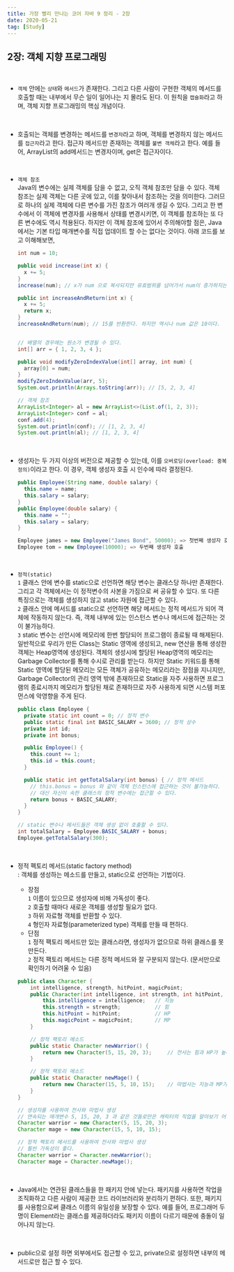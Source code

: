 ```yaml
---
title: 가장 빨리 만나는 코어 자바 9 정리 - 2장
date: 2020-05-21
tag: [Study]
---
```


## 2장: 객체 지향 프로그래밍

<br>

- `객체` 안에는 `상태`와 `메서드`가 존재한다. 그리고 다른 사람이 구현한 객체의 메서드를 호출할 때는 내부에서 무슨 일이 일어나는 지 몰라도 된다. 이 원칙을 `캡슐화`라고 하며, 객체 지향 프로그래밍의 핵심 개념이다.

<br>

- 호출되는 객체를 변경하는 메서드를 `변경자`라고 하며, 객체를 변경하지 않는 메서드를 `접근자`라고 한다. 접근자 메서드만 존재하는 객체를 `불변 객체`라고 한다. 예를 들어, ArrayList의 add메서드는 변경자이며, get은 접근자이다.

<br>

- `객체 참조`  
  Java의 변수에는 실제 객체를 담을 수 없고, 오직 객체 참조만 담을 수 있다. 객체 참조는 실제 객체는 다른 곳에 있고, 이를 찾아내서 참조하는 것을 의미한다. 그러므로 하나의 실제 객체에 다른 변수를 가진 참조가 여러개 생길 수 있다. 그리고 한 변수에서 이 객체에 변경자를 사용해서 상태를 변경시키면, 이 객체를 참조하는 또 다른 변수에도 역시 적용된다. 하지만 이 객체 참조에 있어서 주의해야할 점은, Java에서는 기본 타입 매개변수를 직접 업데이트 할 수는 없다는 것이다. 아래 코드를 보고 이해해보면,

    ```java
    int num = 10;

    public void increase(int x) {
      x += 5;
    }
    increase(num); // x가 num 으로 복사되지만 유효범위를 넘어가서 num이 증가하지는 않는다. 즉, num값은 여전히 10이다.

    public int increaseAndReturn(int x) {
      x += 5;
      return x;
    }
    increaseAndReturn(num); // 15를 반환한다. 하지만 역시나 num 값은 10이다.


    // 배열의 경우에는 원소가 변경될 수 있다.
    int[] arr = { 1, 2, 3, 4 };

    public void modifyZeroIndexValue(int[] array, int num) {
      array[0] = num;
    }
    modifyZeroIndexValue(arr, 5);
    System.out.println(Arrays.toString(arr)); // [5, 2, 3, 4]

    // 객체 참조
    ArrayList<Integer> al = new ArrayList<>(List.of(1, 2, 3));
    ArrayList<Integer> conf = al;
    conf.add(4);
    System.out.println(conf); // [1, 2, 3, 4]
    System.out.println(al); // [1, 2, 3, 4]
    ```

<br>

- 생성자는 두 가지 이상의 버전으로 제공할 수 있는데, 이를 `오버로딩(overload: 중복 정의)`이라고 한다. 이 경우, 객체 생성자 호출 시 인수에 따라 결정된다.

    ```java
    public Employee(String name, double salary) {
      this.name = name;
      this.salary = salary;
    }
    public Employee(double salary) {
      this.name = "";
      this.salary = salary;
    }

    Employee james = new Employee("James Bond", 50000); => 첫번째 생성자 호출
    Employee tom = new Employee(10000); => 두번째 생성자 호출
    ```

<br>

- `정적(static)`  
  `1` 클래스 안에 변수를 static으로 선언하면 해당 변수는 클래스당 하나만 존재한다. 그리고 각 객체에서는 이 정적변수의 사본을 가짐으로 써 공유할 수 있다. 또 다른 특징으로는 객체를 생성하지 않고 static 자원에 접근할 수 있다.  
  `2` 클래스 안에 메서드를 static으로 선언하면 해당 메서드는 정적 메서드가 되어 객체에 작동하지 않는다. 즉, 객체 내부에 있는 인스턴스 변수나 메서드에 접근하는 것이 불가능하다.  
  `3` static 변수는 선언시에 메모리에 한번 할당되어 프로그램이 종료될 때 해제된다. 일반적으로 우리가 만든 Class는 Static 영역에 생성되고, new 연산을 통해 생성한 객체는 Heap영역에 생성된다. 객체의 생성시에 할당된 Heap영역의 메모리는 Garbage Collector를 통해 수시로 관리를 받는다. 하지만 Static 키워드를 통해 Static 영역에 할당된 메모리는 모든 객체가 공유하는 메모리라는 장점을 지니지만, Garbage Collector의 관리 영역 밖에 존재하므로 Static을 자주 사용하면 프로그램의 종료시까지 메모리가 할당된 채로 존재하므로 자주 사용하게 되면 시스템 퍼포먼스에 악영향을 주게 된다.

    ```java
    public class Employee {
      private static int count = 0; // 정적 변수
      public static final int BASIC_SALARY = 3600; // 정적 상수
      private int id;
      private int bonus;

      public Employee() {
        this.count += 1;
        this.id = this.count;
      }

      public static int getTotalSalary(int bonus) { // 정적 메서드
        // this.bonus = bonus 와 같이 객체 인스턴스에 접근하는 것이 불가능하다.
        // 대신 자신이 속한 클래스의 정적 변수에는 접근할 수 있다.
        return bonus + BASIC_SALARY;
      }
    }

    // static 변수나 메서드들은 객체 생성 없이 호출할 수 있다.
    int totalSalary = Employee.BASIC_SALARY + bonus;
    Employee.getTotalSalary(300);
    ```

<br>

- 정적 펙토리 메서드(static factory method)  
  : 객체를 생성하는 메소드를 만들고, static으로 선언하는 기법이다.  
  - 장점  
    `1` 이름이 있으므로 생성자에 비해 가독성이 좋다.  
    `2` 호출할 때마다 새로운 객체를 생성할 필요가 없다.  
    `3` 하위 자료형 객체를 반환할 수 있다.  
    `4` 형인자 자료형(parameterized type) 객체를 만들 때 편하다.  
  - 단점  
    `1` 정적 팩토리 메서드만 있는 클래스라면, 생성자가 없으므로 하위 클래스를 못 만든다.  
    `2` 정적 팩토리 메서드는 다른 정적 메서드와 잘 구분되지 않는다. (문서만으로 확인하기 어려울 수 있음)  

  ```java
  public class Character {
      int intelligence, strength, hitPoint, magicPoint;
      public Character(int intelligence, int strength, int hitPoint, int magicPoint) {
          this.intelligence = intelligence;   // 지능
          this.strength = strength;           // 힘
          this.hitPoint = hitPoint;           // HP
          this.magicPoint = magicPoint;       // MP
      }

      // 정적 팩토리 메소드
      public static Character newWarrior() {
          return new Character(5, 15, 20, 3);     // 전사는 힘과 HP가 높다
      }

      // 정적 팩토리 메소드
      public static Character newMage() {
          return new Character(15, 5, 10, 15);    // 마법사는 지능과 MP가 높다
      }
  }
  
  // 생성자를 사용하여 전사와 마법사 생성
  // 연속되는 매개변수 5, 15, 20, 3 과 같은 것들로만은 캐릭터의 직업을 알아보기 어렵다.
  Character warrior = new Character(5, 15, 20, 3);
  Character mage = new Character(15, 5, 10, 15);
  
  // 정적 펙토리 메서드를 사용하여 전사와 마법사 생성
  // 훨씬 가독성이 좋다.
  Character warrior = Character.newWarrior();
  Character mage = Character.newMage();
  ```

<br>

- Java에서는 연관된 클래스들을 한 패키지 안에 넣는다. 패키지를 사용하면 작업을 조직화하고 다른 사람이 제공한 코드 라이브러리와 분리하기 편하다. 또한, 패키지를 사용함으로써 클래스 이름의 유일성을 보장할 수 있다. 예를 들어, 프로그래머 두 명이 Element라는 클래스를 제공하더라도 패키지 이름이 다르기 때문에 충돌이 일어나지 않는다.

<br>

- public으로 설정 하면 외부에서도 접근할 수 있고, private으로 설정하면 내부의 메서드로만 접근 할 수 있다.
